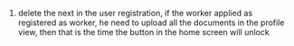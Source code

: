 1. delete the next in the user registration, if the worker applied as registered as worker, he need to upload all the documents in the profile view, then that is the time the button in the home screen will unlock
